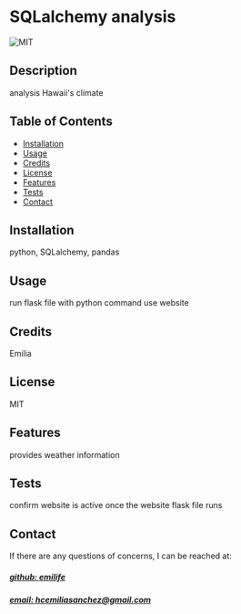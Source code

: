 # SQLalchemy analysis
![MIT](https://img.shields.io/badge/License-MIT-blue)



## Description
analysis Hawaii's climate



## Table of Contents
- [Installation](#installation)
- [Usage](#usage)
- [Credits](#credits)
- [License](#license)
- [Features](#features)
- [Tests](#tests)
- [Contact](#contact)

## Installation
python, SQLalchemy, pandas

## Usage
 run flask file with python command use website

## Credits
Emilia

## License
MIT

## Features
provides weather information

## Tests
confirm website is active once the website flask file runs

## Contact
If there are any questions of concerns, I can be reached at:
##### [github: emilife](https://github.com/emilife)
##### [email: hcemiliasanchez@gmail.com](mailto:hcemiliasanchez@gmail.com)

